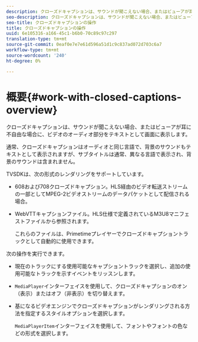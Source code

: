 ```yaml
---
description: クローズドキャプションは、サウンドが聞こえない場合、またはビューアが耳に不自由な場合に、ビデオのオーディオ部分をテキストとして画面に表示します。
seo-description: クローズドキャプションは、サウンドが聞こえない場合、またはビューアが耳に不自由な場合に、ビデオのオーディオ部分をテキストとして画面に表示します。
seo-title: クローズドキャプションの操作
title: クローズドキャプションの操作
uuid: 6e105316-a166-45c1-b6b0-70c89c97c297
translation-type: tm+mt
source-git-commit: 0eaf0e7e7e61d596a51d1c9c837ad072d703c6a7
workflow-type: tm+mt
source-wordcount: '240'
ht-degree: 0%

---
```



# 概要{#work-with-closed-captions-overview}

クローズドキャプションは、サウンドが聞こえない場合、またはビューアが耳に不自由な場合に、ビデオのオーディオ部分をテキストとして画面に表示します。

通常、クローズドキャプションはオーディオと同じ言語で、背景のサウンドもテキストとして表示されますが、サブタイトルは通常、異なる言語で表示され、背景のサウンドは含まれません。

TVSDKは、次の形式のレンダリングをサポートしています。

* 608および708クローズドキャプション。HLS経由のビデオ転送ストリームの一部としてMPEG-2ビデオストリームのデータパケットとして配信される場合。
* WebVTTキャプションファイル。HLS仕様で定義されているM3U8マニフェストファイルから参照されます。

   これらのファイルは、Primetimeプレイヤーでクローズドキャプショントラックとして自動的に使用できます。

次の操作を実行できます。

* 現在のトラックにする使用可能なキャプショントラックを選択し、追加の使用可能なトラックを示すイベントをリッスンします。
* `MediaPlayer`インターフェイスを使用して、クローズドキャプションのオン（表示）またはオフ（非表示）を切り替えます。
* 基になるビデオエンジンでクローズドキャプションがレンダリングされる方法を指定するスタイルオプションを選択します。

   `MediaPlayerItem`インターフェイスを使用して、フォントやフォントの色などの形式を選択します。

